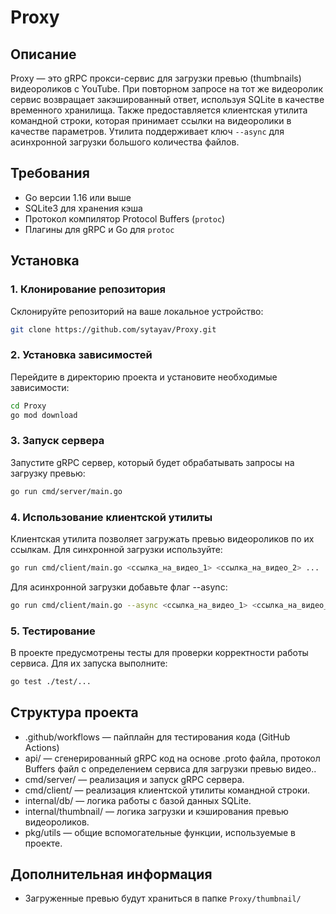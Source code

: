 # Proxy
## Описание

Proxy — это gRPC прокси-сервис для загрузки превью (thumbnails) видеороликов с YouTube. При повторном запросе на тот же видеоролик сервис возвращает закэшированный ответ, используя SQLite в качестве временного хранилища. Также предоставляется клиентская утилита командной строки, которая принимает ссылки на видеоролики в качестве параметров. Утилита поддерживает ключ `--async` для асинхронной загрузки большого количества файлов.

## Требования

- Go версии 1.16 или выше
- SQLite3 для хранения кэша
- Протокол компилятор Protocol Buffers (`protoc`)
- Плагины для gRPC и Go для `protoc`

## Установка

### 1. Клонирование репозитория <br>
   Склонируйте репозиторий на ваше локальное устройство:

   ```bash
   git clone https://github.com/sytayav/Proxy.git
   ```
### 2. Установка зависимостей <br>
Перейдите в директорию проекта и установите необходимые зависимости:

   ```bash
   cd Proxy
   go mod download
   ```
### 3. Запуск сервера <br>
Запустите gRPC сервер, который будет обрабатывать запросы на загрузку превью:
   ```bash
   go run cmd/server/main.go
   ```
### 4. Использование клиентской утилиты <br>
Клиентская утилита позволяет загружать превью видеороликов по их ссылкам. Для синхронной загрузки используйте:
   ```bash
   go run cmd/client/main.go <ссылка_на_видео_1> <ссылка_на_видео_2> ...
   ```
Для асинхронной загрузки добавьте флаг --async:
   ```bash
   go run cmd/client/main.go --async <ссылка_на_видео_1> <ссылка_на_видео_2> ...
   ```
### 5. Тестирование <br>
В проекте предусмотрены тесты для проверки корректности работы сервиса. Для их запуска выполните:
   ```bash
   go test ./test/...
   ```
## Структура проекта <br>
- .github/workflows — пайплайн для тестирования кода (GitHub Actions)
- api/ — сгенерированный gRPC код на основе .proto файла, протокол Buffers файл с определением сервиса для загрузки превью видео.. <br>
- cmd/server/ — реализация и запуск gRPC сервера. <br>
- cmd/client/ — реализация клиентской утилиты командной строки. <br>
- internal/db/ — логика работы с базой данных SQLite. <br>
- internal/thumbnail/ — логика загрузки и кэширования превью видеороликов. <br>
- pkg/utils — общие вспомогательные функции, используемые в проекте.
## Дополнительная информация <br>
- Загруженные превью будут храниться в папке `Proxy/thumbnail/`